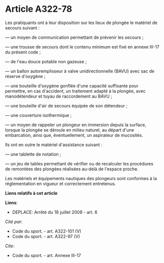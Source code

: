 # Article A322-78

Les pratiquants ont à leur disposition sur les lieux de plongée le matériel de secours suivant : 

― un moyen de communication permettant de prévenir les secours ; 

― une trousse de secours dont le contenu minimum est fixé en annexe III-17 du présent code ; 

― de l'eau douce potable non gazeuse ; 

― un ballon autoremplisseur à valve unidirectionnelle (BAVU) avec sac de réserve d'oxygène ; 

― une bouteille d'oxygène gonflée d'une capacité suffisante pour permettre, en cas d'accident, un traitement adapté à la
plongée, avec manodétendeur et tuyau de raccordement au BAVU ; 

― une bouteille d'air de secours équipée de son détendeur ; 

― une couverture isothermique ; 

― un moyen de rappeler un plongeur en immersion depuis la surface, lorsque la plongée se déroule en milieu naturel, au départ
d'une embarcation, ainsi que, éventuellement, un aspirateur de mucosités. 

Ils ont en outre le matériel d'assistance suivant : 

― une tablette de notation ; 

― un jeu de tables permettant de vérifier ou de recalculer les procédures de remontées des plongées réalisées au-delà de
l'espace proche. 

Les matériels et équipements nautiques des plongeurs sont conformes à la réglementation en vigueur et correctement
entretenus.

**Liens relatifs à cet article**

**Liens**:

  - DEPLACE: Arrêté du 18 juillet 2008 - art. 6

_Cité par_:

  - Code du sport. - art. A322-101 (V)
  - Code du sport. - art. A322-97 (V)

_Cite_:

  - Code du sport. - art. Annexe III-17
